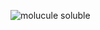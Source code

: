 ![molucule soluble](https://user-images.githubusercontent.com/75934644/143814747-ff5906b3-748a-4abf-be01-0bbff2c9bfab.jpg)
